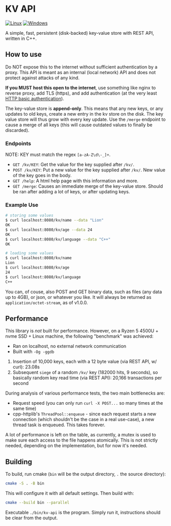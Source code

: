 # KV API

[![Linux](https://github.com/lionkor/kv-api/actions/workflows/cmake-linux.yml/badge.svg)](https://github.com/lionkor/kv-api/actions/workflows/cmake-linux.yml)
[![Windows](https://github.com/lionkor/kv-api/actions/workflows/cmake-windows.yml/badge.svg)](https://github.com/lionkor/kv-api/actions/workflows/cmake-windows.yml)

A simple, fast, persistent (disk-backed) key-value store with REST API, written in C++.

## How to use

Do NOT expose this to the internet without sufficient authentication by a proxy. 
This API is meant as an internal (local network) API and does not protect against attacks of any kind.

**If you MUST host this open to the internet**, use something like nginx to reverse proxy, add TLS (https), 
and add authentication (at the very least [HTTP basic authentication](https://docs.nginx.com/nginx/admin-guide/security-controls/configuring-http-basic-authentication/)).

The key-value store is **append-only**. This means that any new keys, or any updates to old keys, create a new entry
in the kv store on the disk. The key value store will thus grow with every key update. Use the `/merge` endpoint to 
cause a merge of all keys (this will cause outdated values to finally be discarded).

### Endpoints

NOTE: KEY must match the regex `[a-zA-Z\d\-_]+`.

- `GET /kv/KEY`: Get the value for the key supplied after `/kv/`.
- `POST /kv/KEY`: Put a new value for the key supplied after `/kv/`. New value of the key goes in the body.
- `GET /help`: A html help page with this information and more.
- `GET /merge`: Causes an immediate merge of the key-value store. Should be ran after adding a lot of keys, or after updating keys.

### Example Use

```sh
# storing some values
$ curl localhost:8080/kv/name --data "Lion"
OK
$ curl localhost:8080/kv/age --data 24
OK
$ curl localhost:8080/kv/language --data "C++"
OK

# loading some values
$ curl localhost:8080/kv/name
Lion
$ curl localhost:8080/kv/age
24
$ curl localhost:8080/kv/language
C++
```

You can, of couse, also POST and GET binary data, such as files (any data up to 4GB), or json, or whatever you like. It will always be returned as `application/octet-stream`, as of v1.0.0.

## Performance

This library is *not* built for performance. However, on a Ryzen 5 4500U + nvme SSD + Linux machine, the following "benchmark" was achieved:

- Ran on localhost, no external network communication
- Built with `-Og -ggdb`

1. Insertion of 10,000 keys, each with a 12 byte value (via REST API, w/ curl): 23.08s
2. Subsequent `siege` of a random `/kv/` key (182000 hits, 9 seconds), so basically random key read time (via REST API): 20,166 transactions per second

During analysis of various performance tests, the two main bottlenecks are:
- Request speed (you can only run `curl -X POST...` so many times at the same time)
- cpp-httplib's `ThreadPool::enqueue` - since each request starts a new connection (which shouldn't be the case in a real use-case), a new thread task is enqueued. This takes forever.

A lot of performance is left on the table, as currently, a mutex is used to make sure each access to the file happens atomically. This is not strictly needed, depending on the implementation, but for now it's needed.

## Building

To build, run cmake (`bin` will be the output directory, `.` the source directory):

```sh
cmake -S . -B bin
```

This will configure it with all default settings.
Then build with:

```sh
cmake --build bin --parallel
```

Executable `./bin/kv-api` is the program. Simply run it, instructions should be clear from the output.


